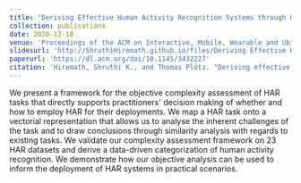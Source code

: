 ```yaml
---
title: "Deriving Effective Human Activity Recognition Systems through Objective Task Complexity Assessment"
collection: publications
date: 2020-12-18
venue: 'Proceedings of the ACM on Interactive, Mobile, Wearable and Ubiquitous Technologies'
slidesurl: 'http://ShruthiHiremath.github.io/files/Deriving Effective Human Activity Recognition Systems Through Objective Task Complexity Assessment.pdf'
paperurl: 'https://dl.acm.org/doi/10.1145/3432227'
citation: 'Hiremath, Shruthi K., and Thomas Plötz. "Deriving effective human activity recognition systems through objective task complexity assessment." Proceedings of the ACM on Interactive, Mobile, Wearable and Ubiquitous Technologies 4, no. 4 (2020): 1-24.'
---
```


We present a framework for the objective complexity assessment of HAR tasks that directly supports practitioners' decision making of whether and how to employ HAR for their deployments. We map a HAR task onto a vectorial representation that allows us to analyse the inherent challenges of the task and to draw conclusions through similarity analysis with regards to existing tasks. We validate our complexity assessment framework on 23 HAR datasets and derive a data-driven categorization of human activity recognition. We demonstrate how our objective analysis can be used to inform the deployment of HAR systems in practical scenarios.


